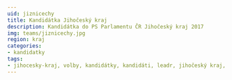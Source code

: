 ```yaml
---
uid: jiznicechy
title: Kandidátka Jihočeský kraj
description: Kandidátka do PS Parlamentu ČR Jihočeský kraj 2017
img: teams/jiznicechy.jpg
region: kraj
categories:
- kandidatky
tags:
- jihocesky-kraj, volby, kandidátky, kandidáti, leadr, jihočeský kraj, jižni čechy, lukáš kolářík, oldřich máca, 
---
```

